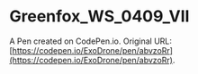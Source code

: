 # Greenfox_WS_0409_VII

A Pen created on CodePen.io. Original URL: [https://codepen.io/ExoDrone/pen/abvzoRr](https://codepen.io/ExoDrone/pen/abvzoRr).



